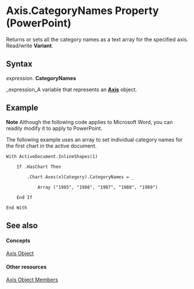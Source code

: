 
# Axis.CategoryNames Property (PowerPoint)

Returns or sets all the category names as a text array for the specified axis. Read/write  **Variant**.


## Syntax

 _expression_. **CategoryNames**

 _expression_A variable that represents an  **[Axis](38d5e006-ac32-7bdb-f9f0-e8a858dcbf49.md)** object.


## Example




 **Note**  Although the following code applies to Microsoft Word, you can readily modify it to apply to PowerPoint.

The following example uses an array to set individual category names for the first chart in the active document.




```
With ActiveDocument.InlineShapes(1)

    If .HasChart Then

        .Chart.Axes(xlCategory).CategoryNames = _

            Array ("1985", "1986", "1987", "1988", "1989")

    End If

End With
```


## See also


#### Concepts


 [Axis Object](38d5e006-ac32-7bdb-f9f0-e8a858dcbf49.md)
#### Other resources


 [Axis Object Members](6c4c7cca-d62e-a7c0-b724-30d1be8a44c9.md)
